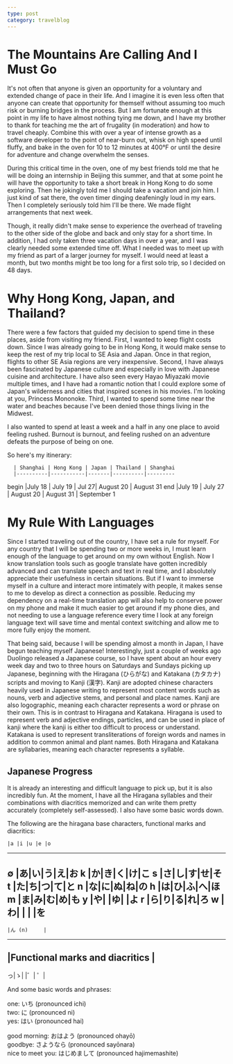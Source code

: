 ```yaml
---
type: post
category: travelblog
---
```


# The Mountains Are Calling And I Must Go
It's not often that anyone is given an opportunity for a voluntary and extended change of pace in their life. And I imagine it is even less often that anyone can create that opportunity for themself without assuming too much risk or burning bridges in the process. But I am fortunate enough at this point in my life to have almost nothing tying me down, and I have my brother to thank for teaching me the art of frugality (in moderation) and how to travel cheaply. Combine this with over a year of intense growth as a software developer to the point of near-burn out, whisk on high speed until fluffy, and bake in the oven for 10 to 12 minutes at 400°F or until the desire for adventure and change overwhelm the senses.

During this critical time in the oven, one of my best friends told me that he will be doing an internship in Beijing this summer, and that at some point he will have the opportunity to take a short break in Hong Kong to do some exploring. Then he jokingly told me I should take a vacation and join him. I just kind of sat there, the oven timer dinging deafeningly loud in my ears. Then I completely seriously told him I'll be there. We made flight arrangements that next week.

Though, it really didn't make sense to experience the overhead of traveling to the other side of the globe and back and only stay for a short time. In addition, I had only taken three vacation days in over a year, and I was clearly needed some extended time off. What I needed was to meet up with my friend as part of a larger journey for myself. I would need at least a month, but two months might be too long for a first solo trip, so I decided on 48 days.

# Why Hong Kong, Japan, and Thailand?
There were a few factors that guided my decision to spend time in these places, aside from visiting my friend. First, I wanted to keep flight costs down. Since I was already going to be in Hong Kong, it would make sense to keep the rest of my trip local to SE Asia and Japan. Once in that region, flights to other SE Asia regions are very inexpensive. Second, I have always been fascinated by Japanese culture and especially in love with Japanese cuisine and architecture. I have also seen every Hayao Miyazaki movie multiple times, and I have had a romantic notion that I could explore some of Japan's wilderness and cities that inspired scenes in his movies. I'm looking at you, Princess Mononoke. Third, I wanted to spend some time near the water and beaches because I've been denied those things living in the Midwest. 

I also wanted to spend at least a week and a half in any one place to avoid feeling rushed. Burnout is burnout, and feeling rushed on an adventure defeats the purpose of being on one.

So here's my itinerary:

      | Shanghai | Hong Kong | Japan | Thailand | Shanghai
      |----------|-----------|-------|----------|---------
begin |July 18   | July 19   | Jul 27| August 20 | August 31
end   |July 19   | July 27   | August 20 | August 31 | September 1

# My Rule With Languages
Since I started traveling out of the country, I have set a rule for myself. For any country that I will be spending two or more weeks in, I must learn enough of the language to get around on my own without English. Now I know translation tools such as google translate have gotten incredibly advanced and can translate speech and text in real time, and I absolutely appreciate their usefulness in certain situations. But if I want to immerse myself in a culture and interact more intimately with people, it makes sense to me to develop as direct a connection as possible. Reducing my dependency on a real-time translation app will also help to conserve power on my phone and make it much easier to get around if my phone dies, and not needing to use a language reference every time I look at any foreign language text will save time and mental context switching and allow me to more fully enjoy the moment.

That being said, because I will be spending almost a month in Japan, I have begun teaching myself Japanese! Interestingly, just a couple of weeks ago Duolingo released a Japanese course, so I have spent about an hour every week day and two to three hours on Saturdays and Sundays picking up Japanese, beginning with the Hiragana (ひらがな) and Katakana (カタカナ) scripts and moving to Kanji (漢字). Kanji are adopted chinese characters heavily used in Japanese writing to represent most content words such as nouns, verb and adjective stems, and personal and place names. Kanji are also logographic, meaning each character represents a word or phrase on their own. This is in contrast to Hiragana and Katakana. Hiragana is used to represent verb and adjective endings, particles, and can be used in place of kanji where the kanji is either too difficult to process or understand. Katakana is used to represent transliterations of foreign words and names in addition to common animal and plant names. Both Hiragana and Katakana are syllabaries, meaning each character represents a syllable.

## Japanese Progress
It is already an interesting and difficult language to pick up, but it is also incredibly fun. At the moment, I have all the Hiragana syllables and their combinations with diacritics memorized and can write them pretty accurately (completely self-assessed). I also have some basic words down.

The following are the hiragana base characters, functional marks and diacritics:

    |a |i |u |e |o
  -----------------
  ∅ |あ|い|う|え|お
  k |か|き|く|け|こ
  s |さ|し|す|せ|そ
  t |た|ち|つ|て|と
  n |な|に|ぬ|ね|の
  h |は|ひ|ふ|へ|ほ
  m |ま|み|む|め|も
  y |や|  |ゆ|  |よ
  r |ら|り|る|れ|ろ
  w |わ|  |  |  |を
  -----------------
    |ん (n)     |
  -----------------
  |Functional marks
  and diacritics |
  -----------------
  っ|ゝ| |゛| ゜|

And some basic words and phrases:

one: いち (pronounced ichi)  
two: に (pronounced ni)  
yes: はい (pronounced hai)

good morning: おはよう (pronounced ohayō)  
goodbye: さようなら (pronounced sayōnara)  
nice to meet you: はじめまして (pronounced hajimemashite)
